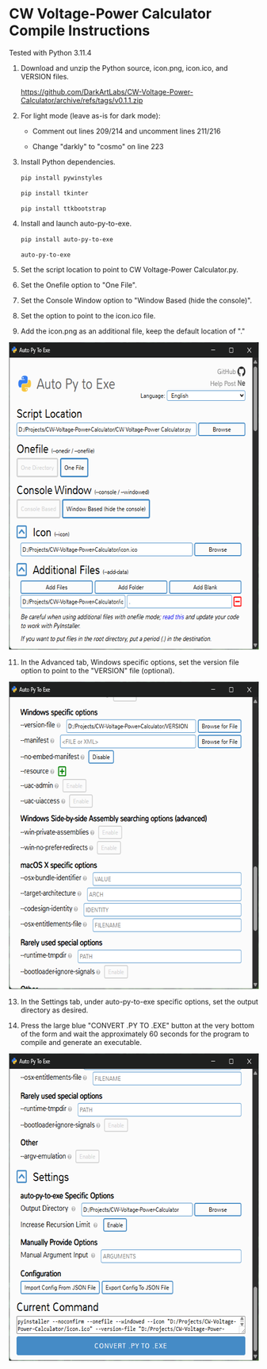 # CW Voltage-Power Calculator Compile Instructions
Tested with Python 3.11.4

1. Download and unzip the Python source, icon.png, icon.ico, and VERSION files.

   https://github.com/DarkArtLabs/CW-Voltage-Power-Calculator/archive/refs/tags/v0.1.1.zip

2. For light mode (leave as-is for dark mode):

   - Comment out lines 209/214 and uncomment lines 211/216
  
   - Change "darkly" to "cosmo" on line 223

3. Install Python dependencies.

   `pip install pywinstyles`
   
   `pip install tkinter`
   
   `pip install ttkbootstrap`

4. Install and launch auto-py-to-exe.

   `pip install auto-py-to-exe`

   `auto-py-to-exe`

5. Set the script location to point to CW Voltage-Power Calculator.py.

6. Set the Onefile option to "One File".

7. Set the Console Window option to "Window Based (hide the console)".

8. Set the option to point to the icon.ico file.

9. Add the icon.png as an additional file, keep the default location of "."

<p align="center">
  <img width="636" height="619" src="https://github.com/DarkArtLabs/CW-Voltage-Power-Calculator/blob/main/Documentation/auto-py-to-exe1.png">
</p>

11. In the Advanced tab, Windows specific options, set the version file option to point to the "VERSION" file (optional).

<p align="center">
  <img width="636" height="619" src="https://github.com/DarkArtLabs/CW-Voltage-Power-Calculator/blob/main/Documentation/auto-py-to-exe2.png">
</p>

13. In the Settings tab, under auto-py-to-exe specific options, set the output directory as desired.

14. Press the large blue "CONVERT .PY TO .EXE" button at the very bottom of the form and wait the approximately 60 seconds for the program to compile and generate an executable.

<p align="center">
  <img width="636" height="619" src="https://github.com/DarkArtLabs/CW-Voltage-Power-Calculator/blob/main/Documentation/auto-py-to-exe3.png">
</p>
